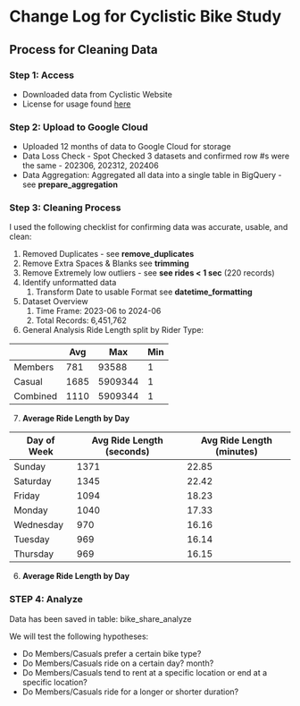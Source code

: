 # Change Log for Cyclistic Bike Study

## Process for Cleaning Data

### Step 1: Access

* Downloaded data from Cyclistic Website
* License for usage found [here](https://divvybikes.com/data-license-agreement)

### Step 2: Upload to Google Cloud

* Uploaded 12 months of data to Google Cloud for storage
* Data Loss Check - Spot Checked 3 datasets and confirmed row #s were the same - 202306, 202312, 202406
* Data Aggregation: Aggregated all data into a single table in BigQuery - see **prepare_aggregation**

### Step 3: Cleaning Process
I used the following checklist for confirming data was accurate, usable, and clean:

1. Removed Duplicates - see **remove_duplicates**
2. Remove Extra Spaces & Blanks see **trimming**
3. Remove Extremely low outliers - see **see rides < 1 sec** (220 records)
4. Identify unformatted data
    1. Transform Date to usable Format see **datetime_formatting**
5. Dataset Overview
    1. Time Frame: 2023-06 to 2024-06
    2. Total Records: 6,451,762
6. General Analysis
   Ride Length split by Rider Type:

|          | Avg  | Max     | Min |
|----------|------|---------|-----|
| Members  | 781  | 93588   | 1   |
| Casual   | 1685 | 5909344 | 1   |
| Combined | 1110 | 5909344 | 1   |

7. **Average Ride Length by Day**

 | Day of Week | Avg Ride Length (seconds) | Avg Ride Length (minutes) |
|-------------|---------------------------|---------------------------|
| Sunday      |                      1371 | 22.85                     |
| Saturday    |                      1345 | 22.42                     |
| Friday      |                      1094 | 18.23                     |
| Monday      |                      1040 | 17.33                     |
| Wednesday   |                       970 | 16.16                     |
| Tuesday     |                       969 | 16.14                     |
| Thursday    |                       969 | 16.15                     |

6. **Average Ride Length by Day**

### STEP 4: Analyze

Data has been saved in table: bike_share_analyze

We will test the following hypotheses:

- Do Members/Casuals prefer a certain bike type?
- Do Members/Casuals ride on a certain day? month?
- Do Members/Casuals tend to rent at a specific location or end at a specific location?
- Do Members/Casuals ride for a longer or shorter duration? 
